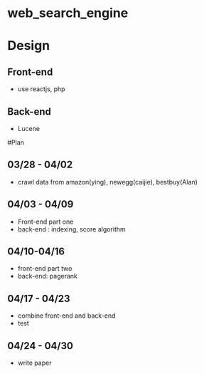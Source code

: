 # web_search_engine

# Design
## Front-end
  * use reactjs, php
  
## Back-end
  * Lucene

#Plan
## 03/28 - 04/02 
  * crawl data from amazon(ying), newegg(caijie), bestbuy(Alan)
  
## 04/03 - 04/09 
  * Front-end part one
  * back-end : indexing, score algorithm
  
## 04/10-04/16
  * front-end part two
  * back-end: pagerank
  
## 04/17 - 04/23
  * combine front-end and back-end
  * test
  
## 04/24 - 04/30
  * write paper
  
  

